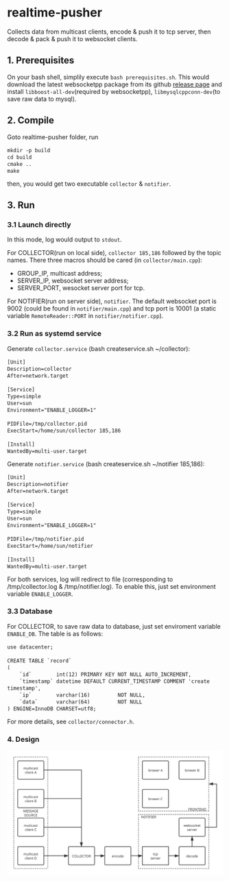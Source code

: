 # realtime-pusher
Collects data from multicast clients, encode &amp; push it to tcp server, then decode &amp; pack &amp; push it to websocket clients.

## 1. Prerequisites

On your bash shell, simplily execute `bash prerequisites.sh`. This would download the latest websocketpp package from its github [release page](https://github.com/zaphoyd/websocketpp/releases) and install `libboost-all-dev`(required by websocketpp), `libmysqlcppconn-dev`(to save raw data to mysql).

## 2. Compile

Goto realtime-pusher folder, run

```
mkdir -p build
cd build
cmake ..
make
```

then, you would get two executable `collector` & `notifier`.

## 3. Run

### 3.1 Launch directly

In this mode, log would output to `stdout`.

For COLLECTOR(run on local side), `collector 185,186` followed by the topic names. There three macros should be cared (in `collector/main.cpp`):

* GROUP_IP, multicast address;
* SERVER_IP, websocket server address;
* SERVER_PORT, wesocket server port for tcp.

For NOTIFIER(run on server side), `notifier`. The default websocket port is 9002 (could be found in `notifier/main.cpp`) and tcp port is 10001 (a static variable `RemoteReader::PORT` in `notifier/notifier.cpp`). 

### 3.2 Run as systemd service

Generate `collector.service` (bash createservice.sh ~/collector):

```
[Unit]
Description=collector
After=network.target

[Service]
Type=simple
User=sun
Environment="ENABLE_LOGGER=1"

PIDFile=/tmp/collector.pid
ExecStart=/home/sun/collector 185,186

[Install]
WantedBy=multi-user.target
```

Generate `notifier.service` (bash createservice.sh ~/notifier 185,186):

```
[Unit]
Description=notifier
After=network.target

[Service]
Type=simple
User=sun
Environment="ENABLE_LOGGER=1"

PIDFile=/tmp/notifier.pid
ExecStart=/home/sun/notifier

[Install]
WantedBy=multi-user.target
```

For both services, log will redirect to file (corresponding to /tmp/collector.log & /tmp/notifier.log). To enable this, just set environment variable `ENABLE_LOGGER`.

### 3.3 Database

For COLLECTOR, to save raw data to database, just set enviroment variable `ENABLE_DB`. The table is as follows:

```
use datacenter;

CREATE TABLE `record`
(
    `id`        int(12) PRIMARY KEY NOT NULL AUTO_INCREMENT,
    `timestamp` datetime DEFAULT CURRENT_TIMESTAMP COMMENT 'create timestamp',
    `ip`        varchar(16)         NOT NULL,
    `data`      varchar(64)         NOT NULL
) ENGINE=InnoDB CHARSET=utf8;
```
For more details, see `collector/connector.h`.

### 4. Design

![diagram](https://github.com/DavidMusk93/realtime-pusher/blob/master/diagram.svg)
